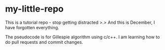 # my-little-repo
This is a tutorial repo - stop getting distracted >.>
And this is December, I have forgotten everything.

The pseudocode is for Gillespie algorithm using c/c++. I am learning how to do pull requests and commit changes.
